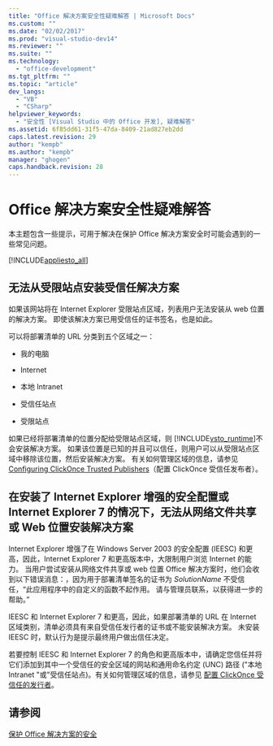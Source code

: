 ```yaml
---
title: "Office 解决方案安全性疑难解答 | Microsoft Docs"
ms.custom: ""
ms.date: "02/02/2017"
ms.prod: "visual-studio-dev14"
ms.reviewer: ""
ms.suite: ""
ms.technology: 
  - "office-development"
ms.tgt_pltfrm: ""
ms.topic: "article"
dev_langs: 
  - "VB"
  - "CSharp"
helpviewer_keywords: 
  - "安全性 [Visual Studio 中的 Office 开发], 疑难解答"
ms.assetid: 6f85dd61-31f5-47da-8409-21ad827eb2dd
caps.latest.revision: 29
author: "kempb"
ms.author: "kempb"
manager: "ghogen"
caps.handback.revision: 28
---
```

# Office 解决方案安全性疑难解答
  本主题包含一些提示，可用于解决在保护 Office 解决方案安全时可能会遇到的一些常见问题。  
  
 [!INCLUDE[appliesto_all](../vsto/includes/appliesto-all-md.md)]  
  
## 无法从受限站点安装受信任解决方案  
 如果该网站将在 Internet Explorer 受限站点区域，列表用户无法安装从 web 位置的解决方案。  即使该解决方案已用受信任的证书签名，也是如此。  
  
 可以将部署清单的 URL 分类到五个区域之一：  
  
-   我的电脑  
  
-   Internet  
  
-   本地 Intranet  
  
-   受信任站点  
  
-   受限站点  
  
 如果已经将部署清单的位置分配给受限站点区域，则 [!INCLUDE[vsto_runtime](../vsto/includes/vsto-runtime-md.md)]不会安装解决方案。  如果该位置是已知的并且可以信任，则用户可以从受限站点区域中移除该位置，然后安装解决方案。  有关如何管理区域的信息，请参见 [Configuring ClickOnce Trusted Publishers](http://go.microsoft.com/fwlink/?LinkId=94774)（配置 ClickOnce 受信任发布者）。  
  
## 在安装了 Internet Explorer 增强的安全配置或 Internet Explorer 7 的情况下，无法从网络文件共享或 Web 位置安装解决方案  
 Internet Explorer 增强了在 Windows Server 2003 的安全配置 \(IEESC\) 和更高，因此，Internet Explorer 7 和更高版本中，大限制用户浏览 Internet 的能力。  当用户尝试安装从网络文件共享或 web 位置 Office 解决方案时，他们会收到以下错误消息：，因为用于部署清单签名的证书为 *SolutionName* 不受信任，“此应用程序中的自定义的函数不起作用。  请与管理员联系，以获得进一步的帮助。”  
  
 IEESC 和 Internet Explorer 7 和更高，因此，如果部署清单的 URL 在 Internet 区域类别，清单必须具有来自受信任发行者的证书或不能安装解决方案。  未安装 IEESC 时，默认行为是提示最终用户做出信任决定。  
  
 若要控制 IEESC 和 Internet Explorer 7 的角色和更高版本中，请确定您信任并将它们添加到其中一个受信任的安全区域的网站和通用命名约定 \(UNC\) 路径 \("本地 Intranet "或"受信任站点\)。有关如何管理区域的信息，请参见 [配置 ClickOnce 受信任的发行者](http://go.microsoft.com/fwlink/?LinkId=94774)。  
  
## 请参阅  
 [保护 Office 解决方案的安全](../vsto/securing-office-solutions.md)  
  
  